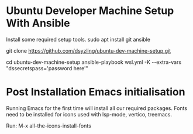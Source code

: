 # Ubuntu Developer Machine Setup With Ansible

Install some required setup tools.
  sudo apt install git ansible

git clone https://github.com/dsyzling/ubuntu-dev-machine-setup.git

cd ubuntu-dev-machine-setup
ansible-playbook wsl.yml -K --extra-vars "dssecretspass='password here'"

# Post Installation Emacs initialisation 

Running Emacs for the first time will install all our required packages. Fonts need to be installed for icons used with lsp-mode, vertico, treemacs.

Run: M-x all-the-icons-install-fonts

